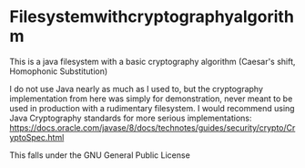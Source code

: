 # Filesystemwithcryptographyalgorithm
This is a java filesystem with a basic cryptography algorithm (Caesar's shift, Homophonic Substitution)

I do not use Java nearly as much as I used to, but the cryptography implementation from here was simply for demonstration, never meant to be used in production with a rudimentary filesystem. I would recommend using Java Cryptography standards for more serious implementations: https://docs.oracle.com/javase/8/docs/technotes/guides/security/crypto/CryptoSpec.html

This falls under the GNU General Public License
